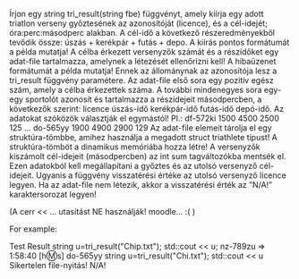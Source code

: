 Írjon egy string tri_result(string fbe) függvényt, amely kiírja egy adott triatlon
verseny győztesének az azonosítóját (licence), és a cél-idejét; óra:perc:másodperc
alakban. A cél-idő a következő részeredményekből tevődik össze:
úszás + kerékpár + futás + depo. A kiírás pontos formátumát a példa mutatja!
A célba érkezett versenyzők számát és a részidőket egy adat-file tartalmazza,
amelynek a létezését ellenőrizni kell! A hibaüzenet formátumát a példa mutatja!
Ennek az állománynak az azonosítója lesz a tri_result függvény paramétere.
Az adat-file első sora egy pozitív egész szám, amely a célba érkezettek száma.
A további mindenegyes sora egy-egy sportolót azonosít és tartalmazza a részidejeit
másodpercben, a következők szerint:
            licence úszás-idő kerékpár-idő futás-idő depó-idő.
Az adatokat szóközök választják el egymástól! Pl.:
            df-572ki 1500 4500 2500 125
            …
            do-565yy 1900 4900 2900 129
Az adat-file elemeit tárolja el egy struktúra-tömbbe, amihez használja a megadott
struct triathlete típust! A struktúra-tömböt a dinamikus memóriába hozza létre!
A versenyzők kiszámolt cél-idejeit (másodpercben) az int sum tagváltozókba
mentsék el. Ezen adatokból kell megállapítani a győztes és az utolsó versenyző
cél-idejeit. Ugyanis a függvény visszatérési értéke az utolsó versenyző licence legyen.
Ha az adat-file nem létezik, akkor a visszatérési érték az ”N/A!” karaktersorozat legyen!

(A cerr << ... utasítást NE használják! moodle… :( )

For example:

Test	Result
string u=tri_result("Chip.txt");
std::cout << u;
nz-789zu => 1:58:40 [h:m:s]
do-565yy
string u=tri_result("Chi.txt");
std::cout << u
Sikertelen file-nyitás!
N/A!